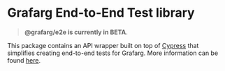 # Grafarg End-to-End Test library

> **@grafarg/e2e is currently in BETA**.

This package contains an API wrapper built on top of [Cypress](https://www.cypress.io) that simplifies creating end-to-end tests for Grafarg. More information can be found [here](https://github.com/grafarg/grafarg/blob/master/contribute/style-guides/e2e.md).
